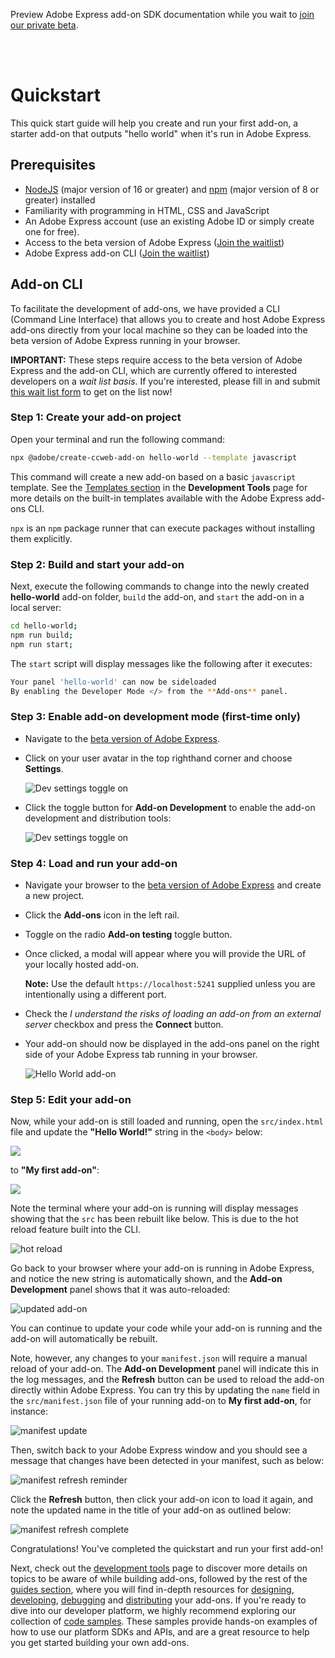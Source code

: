<InlineAlert slots="text" variant="info"/>

Preview Adobe Express add-on SDK documentation while you wait to [join our private beta](https://adobe.com/go/express-developer).

<br/><br/>

# Quickstart 

This quick start guide will help you create and run your first add-on, a starter add-on that outputs "hello world" when it's run in Adobe Express.

## Prerequisites

- [NodeJS](https://nodejs.org/en/download/) (major version of 16 or greater) and [npm](https://docs.npmjs.com/downloading-and-installing-node-js-and-npm) (major version of 8 or greater) installed
- Familiarity with programming in HTML, CSS and JavaScript
- An Adobe Express account (use an existing Adobe ID or simply create one for free).
- Access to the beta version of Adobe Express ([Join the waitlist](https://adobe.com/go/express-developer))
- Adobe Express add-on CLI ([Join the waitlist](https://adobe.com/go/express-developer))

## Add-on CLI 
To facilitate the development of add-ons, we have provided a CLI (Command Line Interface) that allows you to create and host Adobe Express add-ons directly from your local machine so they can be loaded into the beta version of Adobe Express running in your browser. 


<InlineAlert slots="text" variant="info"/>

**IMPORTANT:** These steps require access to the beta version of Adobe Express and the add-on CLI, which are currently offered to interested developers on a *wait list basis*. If you're interested, please fill in and submit [this wait list form](https://adobe.com/go/express-developer) to get on the list now!

### Step 1: Create your add-on project
Open your terminal and run the following command:

```bash
npx @adobe/create-ccweb-add-on hello-world --template javascript     
```

This command will create a new add-on based on a basic `javascript` template. See the [Templates section](../getting_started/dev_tooling/#templates) in the **Development Tools** page for more details on the built-in templates available with the Adobe Express add-ons CLI. 

<InlineAlert slots="text" variant="success"/>

`npx` is an `npm` package runner that can execute packages without installing them explicitly.


### Step 2: Build and start your add-on
Next, execute the following commands to change into the newly created **hello-world** add-on folder, `build` the add-on, and `start` the add-on in a local server:

```bash
cd hello-world;
npm run build;
npm run start;
```

The `start` script will display messages like the following after it executes:

```bash
Your panel 'hello-world' can now be sideloaded
By enabling the Developer Mode </> from the **Add-ons** panel.
```

### Step 3: Enable add-on development mode (first-time only)
- Navigate to the [beta version of Adobe Express](https://new.express.adobe.com/).
- Click on your user avatar in the top righthand corner and choose **Settings**.

   ![Dev settings toggle on](./img/avatar-settings.png)

- Click the toggle button for **Add-on Development** to enable the add-on development and distribution tools:

   ![Dev settings toggle on](./img/dev-settings.png)


### Step 4: Load and run your add-on
- Navigate your browser to the [beta version of Adobe Express](https://new.express.adobe.com/new) and create a new project.
- Click the **Add-ons** icon in the left rail.
- Toggle on the radio **Add-on testing** toggle button.
- Once clicked, a modal will appear where you will provide the URL of your locally hosted add-on.

  **Note:** Use the default `https://localhost:5241` supplied unless you are intentionally using a different port.

- Check the *I understand the risks of loading an add-on from an external server* checkbox and press the **Connect** button.
- Your add-on should now be displayed in the add-ons panel on the right side of your Adobe Express tab running in your browser. 

   ![Hello World add-on](img/hello-world-loaded-log-open.png)


### Step 5: Edit your add-on
Now, while your add-on is still loaded and running, open the `src/index.html` file and update the **"Hello World!"** string in the `<body>` below:

![](./img/vs-code-hello-world.png)

to **"My first add-on"**:

![](./img/vs-code-update.png)

Note the terminal where your add-on is running will display messages showing that the `src` has been rebuilt like below. This is due to the hot reload feature built into the CLI. 

![hot reload](./img/hot-reload.png)

Go back to your browser where your add-on is running in Adobe Express, and notice the new string is automatically shown, and the **Add-on Development** panel shows that it was auto-reloaded:

![updated add-on](./img/updated-add-on.png)

You can continue to update your code while your add-on is running and the add-on will automatically be rebuilt. 

Note, however, any changes to your `manifest.json` will require a manual reload of your add-on. The **Add-on Development** panel will indicate this in the log messages, and the **Refresh** button can be used to reload the add-on directly within Adobe Express. You can try this by updating the `name` field in the `src/manifest.json` file of your running add-on to **My first add-on**, for instance: 

![manifest update](./img/manifest-update.png)

Then, switch back to your Adobe Express window and you should see a message that changes have been detected in your manifest, such as below:

<!-- ![](./img/refresh-btn.png) -->

![manifest refresh reminder](./img/manifest-refresh-reminder.png)

Click the **Refresh** button, then click your add-on icon to load it again, and note the updated name in the title of your add-on as outlined below:

![manifest refresh complete](./img/manifest-refresh-complete.png)

Congratulations! You've completed the quickstart and run your first add-on! 

Next, check out the [development tools](./dev_tooling.md) page to discover more details on topics to be aware of while building add-ons, followed by the rest of the [guides section](../guides/), where you will find in-depth resources for [designing](../guides/design/), [developing](../guides/develop/), [debugging](../guides/debug/) and [distributing](../guides/distribute/) your add-ons. If you're ready to dive into our developer platform, we highly recommend exploring our collection of [code samples](../../samples.md). These samples provide hands-on examples of how to use our platform SDKs and APIs, and are a great resource to help you get started building your own add-ons.
